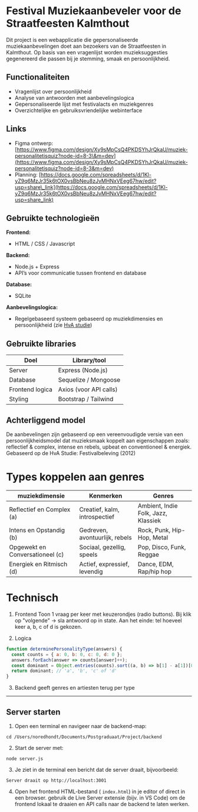 
# Festival Muziekaanbeveler voor de Straatfeesten Kalmthout

Dit project is een webapplicatie die gepersonaliseerde muziekaanbevelingen doet aan bezoekers van de Straatfeesten in Kalmthout. Op basis van een vragenlijst worden muzieksuggesties gegenereerd die passen bij je stemming, smaak en persoonlijkheid.

## Functionaliteiten

* Vragenlijst over persoonlijkheid
* Analyse van antwoorden met aanbevelingslogica
* Gepersonaliseerde lijst met festivalacts en muziekgenres
* Overzichtelijke en gebruiksvriendelijke webinterface

## Links

* Figma ontwerp: [https://www.figma.com/design/Xy9sMpCsQ4PKDSYhJrQkaU/muziek-personalitetisquiz?node-id=8-3\&m=dev](https://www.figma.com/design/Xy9sMpCsQ4PKDSYhJrQkaU/muziek-personalitetisquiz?node-id=8-3&m=dev)
* Planning: [https://docs.google.com/spreadsheets/d/1Kl-yZ9q6MzJr35k6tOX0vsBbNeu8zJvMHNxVEeg67hw/edit?usp=share\_link](https://docs.google.com/spreadsheets/d/1Kl-yZ9q6MzJr35k6tOX0vsBbNeu8zJvMHNxVEeg67hw/edit?usp=share_link)

## Gebruikte technologieën

**Frontend:**

* HTML / CSS / Javascript

**Backend:**

* Node.js + Express
* API’s voor communicatie tussen frontend en database

**Database:**

* SQLite 

**Aanbevelingslogica:**

* Regelgebaseerd systeem gebaseerd op muziekdimensies en persoonlijkheid (zie [HvA studie](https://www.hva.nl/binaries/content/assets/subsites/kc-fdmci/assets_1/boek-festivalbeleving---oktober-2012.pdf))

## Gebruikte libraries

| Doel            | Library/tool           |
| --------------- | ---------------------- |
| Server          | Express (Node.js)      |
| Database        | Sequelize / Mongoose   |
| Frontend logica | Axios (voor API calls) |
| Styling         | Bootstrap / Tailwind   |



## Achterliggend model

De aanbevelingen zijn gebaseerd op een vereenvoudigde versie van een persoonlijkheidsmodel dat muzieksmaak koppelt aan eigenschappen zoals: reflectief & complex, intense en rebels, upbeat en conventioneel & energiek.
Gebaseerd op de HvA Studie: Festivalbeleving (2012)

# Types koppelen aan genres

| muziekdimensie           | Kenmerken                      | Genres                              |
| ------------------------------- | ------------------------------ | ----------------------------------- |
| Reflectief en Complex (a)       | Creatief, kalm, introspectief  | Ambient, Indie Folk, Jazz, Klassiek |
| Intens en Opstandig (b)         | Gedreven, avontuurlijk, rebels | Rock, Punk, Hip-Hop, Metal          |
| Opgewekt en Conversationeel (c) | Sociaal, gezellig, speels      | Pop, Disco, Funk, Reggae            |
| Energiek en Ritmisch (d)        | Actief, expressief, levendig   | Dance, EDM, Rap/hip hop             |

# Technisch

1. Frontend
   Toon 1 vraag per keer met keuzerondjes (radio buttons).
   Bij klik op "volgende" → sla antwoord op in state.
   Aan het einde: tel hoeveel keer a, b, c of d is gekozen.

2. Logica

```js
function determinePersonalityType(answers) {
  const counts = { a: 0, b: 0, c: 0, d: 0 };
  answers.forEach(answer => counts[answer]++);
  const dominant = Object.entries(counts).sort((a, b) => b[1] - a[1])[0][0];
  return dominant; // 'a', 'b', 'c' of 'd'
}
```

3. Backend geeft genres en artiesten terug per type

---

## Server starten

1. Open een terminal en navigeer naar de backend-map:

```
cd /Users/noredhondt/Documents/Postgraduaat/Project/backend
```

2. Start de server met:

```
node server.js
```

3. Je ziet in de terminal een bericht dat de server draait, bijvoorbeeld:

```
Server draait op http://localhost:3001
```

4. Open het frontend HTML-bestand ( `index.html`) in je editor of direct in een browser.
   gebruik de Live Server extensie (bijv. in VS Code) om de frontend lokaal te draaien en API calls naar de backend te laten werken.


